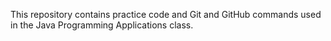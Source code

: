  This repository contains practice code and Git and GitHub commands used in the Java Programming Applications class.
